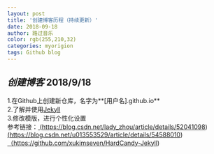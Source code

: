 ```yaml
---
layout: post
title: '创建博客历程（持续更新）'
date: 2018-09-18
author: 路过音乐
color: rgb(255,210,32)
categories: myorigion
tags: Github blog
---
```



***创建博客***  2018/9/18  <br>
---
1.在Github上创建新仓库，名字为**[用户名].github.io**  <br>
2.了解并使用[Jekyll](https://www.jekyll.com.cn/)  <br>
3.修改模版，进行个性化设置  <br>
参考链接：<a href='https://blog.csdn.net/lady_zhou/article/details/52041098' target="_blank">
         (https://blog.csdn.net/lady_zhou/article/details/52041098)</a>                               
         <a href='https://blog.csdn.net/lady_zhou/article/details/52041098' target="_blank">      (https://blog.csdn.net/u013553529/article/details/54588010)</a><br>
         <a href='https://blog.csdn.net/lady_zhou/article/details/52041098' target="_blank"> 
        （https://github.com/xukimseven/HardCandy-Jekyll)</a><br>